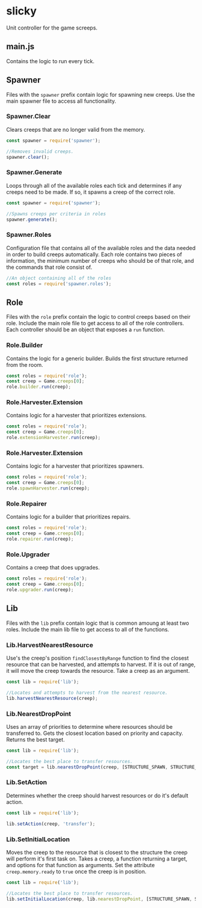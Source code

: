 # slicky
Unit controller for the game screeps.

## main.js

Contains the logic to run every tick.

## Spawner

Files with the `spawner` prefix contain logic for spawning new creeps. Use the main spawner file to
access all functionality.

### Spawner.Clear

Clears creeps that are no longer valid from the memory.

```javascript
const spawner = require('spawner');

//Removes invalid creeps.
spawner.clear();
```

### Spawner.Generate

Loops through all of the available roles each tick and determines if any creeps need to be made. If so, it spawns a creep of the correct role.

```javascript
const spawner = require('spawner');

//Spawns creeps per criteria in roles
spawner.generate();
```

### Spawner.Roles

Configuration file that contains all of the available roles and the data needed in order
to build creeps automatically. Each role contains two pieces of information, the minimum
number of creeps who should be of that role, and the commands that role consist of.

```javascript
//An object containing all of the roles
const roles = require('spawner.roles');
```

## Role

Files with the `role` prefix contain the logic to control creeps based on their role. Include the main role
file to get access to all of the role controllers. Each controller should be an object that exposes a `run`
function.

### Role.Builder

Contains the logic for a generic builder. Builds the first structure returned from the room.

```javascript
const roles = require('role');
const creep = Game.creeps[0];
role.builder.run(creep);
```

### Role.Harvester.Extension

Contains logic for a harvester that prioritizes extensions.

```javascript
const roles = require('role');
const creep = Game.creeps[0];
role.extensionHarvester.run(creep);
```

### Role.Harvester.Extension

Contains logic for a harvester that prioritizes spawners.

```javascript
const roles = require('role');
const creep = Game.creeps[0];
role.spawnHarvester.run(creep);
```

### Role.Repairer

Contains logic for a builder that prioritizes repairs.

```javascript
const roles = require('role');
const creep = Game.creeps[0];
role.repairer.run(creep);
```

### Role.Upgrader

Contains a creep that does upgrades.

```javascript
const roles = require('role');
const creep = Game.creeps[0];
role.upgrader.run(creep);
```

## Lib

Files with the `lib` prefix contain logic that is common amoung at least two roles. Include the main lib file
to get access to all of the functions.

### Lib.HarvestNearestResource

Use's the creep's position `findClosestByRange` function to find the closest resource that can be harvested, and
attempts to harvest. If it is out of range, it will move the creep towards the resource. Take a creep as an argument.

```javascript
const lib = require('lib');

//Locates and attempts to harvest from the nearest resource.
lib.harvestNearestResource(creep);
```

### Lib.NearestDropPoint

Uses an array of priorities to determine where resources should be transferred to. Gets the closest location
based on priority and capacity. Returns the best target.

```javascript
const lib = require('lib');

//Locates the best place to transfer resources.
const target = lib.nearestDropPoint(creep, [STRUCTURE_SPAWN, STRUCTURE_CONTAINER]);
```

### Lib.SetAction
Determines whether the creep should harvest resources or do it's default action.

```javascript
const lib = require('lib');

lib.setAction(creep, 'transfer');
```

### Lib.SetInitialLocation
Moves the creep to the resource that is closest to the structure the creep will perform it's first task on. Takes
a creep, a function returning a target, and options for that function as arguments. Set the attribute `creep.memory.ready` to `true`
once the creep is in position.

```javascript
const lib = require('lib');

//Locates the best place to transfer resources.
lib.setInitialLocation(creep, lib.nearestDropPoint, [STRUCTURE_SPAWN, STRUCTURE_CONTAINER]);
```
